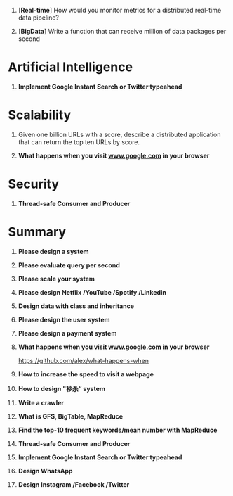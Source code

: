 1. [**Real-time**] How would you monitor metrics for a distributed real-time data pipeline?

3. [**BigData**] Write a function that can receive million of data packages per second

# Artificial Intelligence

1. **Implement Google Instant Search or Twitter typeahead**

# Scalability

1. Given one billion URLs with a score, describe a distributed application that can return the top ten URLs by score.

2. **What happens when you visit www.google.com in your browser**

# Security

1. **Thread-safe Consumer and Producer**


# Summary

1. **Please design a system**

2. **Please evaluate query per second**

3. **Please scale your system**

3. **Please design Netflix /YouTube /Spotify /Linkedin**

4. **Design data with class and inheritance**

5. **Please design the user system**

6. **Please design a payment system**

7. **What happens when you visit www.google.com in your browser**

   https://github.com/alex/what-happens-when
   
8. **How to increase the speed to visit a webpage**

9. **How to design "秒杀“ system**

10. **Write a crawler**

11. **What is GFS, BigTable, MapReduce**

12. **Find the top-10 frequent keywords/mean number with MapReduce**

13. **Thread-safe Consumer and Producer**

14. **Implement Google Instant Search or Twitter typeahead**

15. **Design WhatsApp**

16. **Design Instagram /Facebook /Twitter**





